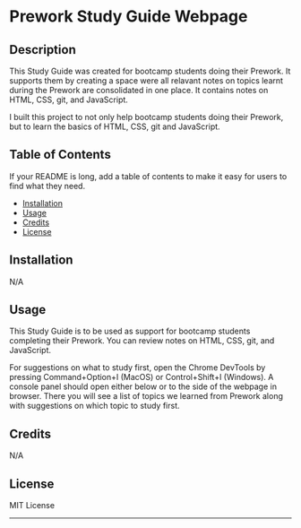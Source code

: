 # Prework Study Guide Webpage

## Description

This Study Guide was created for bootcamp students doing their Prework. It supports them by creating a space were all relavant notes on topics learnt during the Prework are consolidated in one place. It contains notes on HTML, CSS, git, and JavaScript.

I built this project to not only help bootcamp students doing their Prework, but to learn the basics of HTML, CSS, git and JavaScript. 

## Table of Contents

If your README is long, add a table of contents to make it easy for users to find what they need.

- [Installation](#installation)
- [Usage](#usage)
- [Credits](#credits)
- [License](#license)

## Installation

N/A

## Usage

This Study Guide is to be used as support for bootcamp students completing their Prework. You can review notes on HTML, CSS, git, and JavaScript.

For suggestions on what to study first, open the Chrome DevTools by pressing Command+Option+I (MacOS) or Control+Shift+I (Windows). A console panel should open either below or to the side of the webpage in browser. There you will see a list of topics we learned from Prework along with suggestions on which topic to study first.

## Credits

N/A

## License

MIT License

---